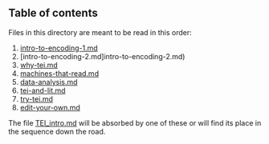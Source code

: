 ## Table of contents

Files in this directory are meant to be read in this order:

1. [intro-to-encoding-1.md](intro-to-encoding-1.md)
2. [intro-to-encoding-2.md]intro-to-encoding-2.md)
3. [why-tei.md](why-tei.md)
4. [machines-that-read.md](machines-that-read.md)
5. [data-analysis.md](data-analysis.md)
6. [tei-and-lit.md](tei-and-lit.md)
7. [try-tei.md](try-tei.md)
8. [edit-your-own.md](edit-your-own.md)

The file [TEI_intro.md](TEI_intro.md) will be absorbed by one of these or will find its place in the sequence down the road.